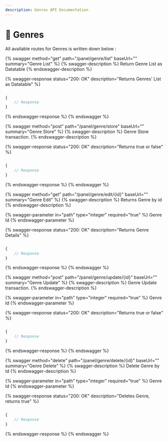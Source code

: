 ```yaml
---
description: Genres API Documentation
---
```


# 🎵 Genres

All available routes for Genres is written down below :&#x20;

{% swagger method="get" path="/panel/genre/list" baseUrl="" summary="Genre List" %}
{% swagger-description %}
Return Genre List as Datatable
{% endswagger-description %}

{% swagger-response status="200: OK" description="Returns Genres' List as Datatable" %}
```javascript

{
    // Response
}
```
{% endswagger-response %}
{% endswagger %}

{% swagger method="post" path="/panel/genre/store" baseUrl="" summary="Genre Store" %}
{% swagger-description %}
Genre Store transaction.
{% endswagger-description %}

{% swagger-response status="200: OK" description="Returns true or false" %}
```javascript

{
    // Response
}
```
{% endswagger-response %}
{% endswagger %}

{% swagger method="get" path="/panel/genre/edit/{id}" baseUrl="" summary="Genre Edit" %}
{% swagger-description %}
Returns Genre by id
{% endswagger-description %}

{% swagger-parameter in="path" type="integer" required="true" %}
Genre Id
{% endswagger-parameter %}

{% swagger-response status="200: OK" description="Returns Genre Details" %}
```javascript

{
    // Response
}
```
{% endswagger-response %}
{% endswagger %}

{% swagger method="post" path="/panel/genre/update/{id}" baseUrl="" summary="Genre Update" %}
{% swagger-description %}
Genre Update transaction.
{% endswagger-description %}

{% swagger-parameter in="path" type="integer" required="true" %}
Genre Id
{% endswagger-parameter %}

{% swagger-response status="200: OK" description="Returns true or false" %}
```javascript

{
    // Response
}
```
{% endswagger-response %}
{% endswagger %}

{% swagger method="delete" path="/panel/genre/delete/{id}" baseUrl="" summary="Genre Delete" %}
{% swagger-description %}
Delete Genre by Id
{% endswagger-description %}

{% swagger-parameter in="path" type="integer" required="true" %}
Genre Id
{% endswagger-parameter %}

{% swagger-response status="200: OK" description="Deletes Genre, returns true" %}
```javascript

{
    // Response
}
```
{% endswagger-response %}
{% endswagger %}
